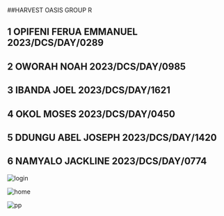##HARVEST OASIS
GROUP R
## 1 OPIFENI FERUA EMMANUEL 2023/DCS/DAY/0289
## 2 OWORAH NOAH 2023/DCS/DAY/0985
## 3 IBANDA JOEL 2023/DCS/DAY/1621
## 4 OKOL MOSES 2023/DCS/DAY/0450
## 5 DDUNGU ABEL JOSEPH 2023/DCS/DAY/1420
## 6 NAMYALO JACKLINE 2023/DCS/DAY/0774

![login](https://github.com/user-attachments/assets/b2b73e4d-c1da-401e-97a9-ad51fd259081)

![home](https://github.com/user-attachments/assets/a6989081-4a26-4d0c-9068-965f069bcc46)

![pp](https://github.com/user-attachments/assets/30b01bd2-cac1-453e-9297-437d10a98449)


